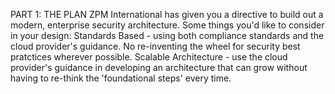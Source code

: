 PART 1: THE PLAN
ZPM International has given you a directive to build out a modern, enterprise security architecture.
Some things you'd like to consider in your design:
Standards Based - using both compliance standards and the cloud provider's guidance. No re-inventing the wheel for security best pratctices wherever possible.
Scalable Architecture - use the cloud provider's guidance in developing an architecture that can grow without having to re-think the 'foundational steps' every time.

